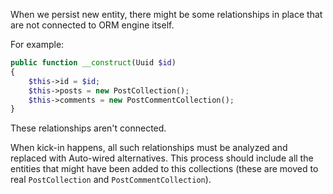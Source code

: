 When we persist new entity, there might be some relationships in place that are not connected to ORM engine itself.

For example:

```php
public function __construct(Uuid $id)
{
    $this->id = $id;
    $this->posts = new PostCollection();
    $this->comments = new PostCommentCollection();
}
```

These relationships aren't connected.

When kick-in happens, all such relationships must be analyzed and replaced with Auto-wired alternatives. This process should include all the entities that might have been added to this collections (these are moved to real `PostCollection` and `PostCommentCollection`).
